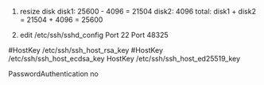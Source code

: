 1. resize disk
  disk1: 25600 - 4096 = 21504
  disk2: 4096
  total: disk1 + disk2 = 21504 + 4096 = 25600
  
2. edit  /etc/ssh/sshd_config
  Port 22
  Port 48325
  
  #HostKey /etc/ssh/ssh_host_rsa_key
  #HostKey /etc/ssh/ssh_host_ecdsa_key
  HostKey /etc/ssh/ssh_host_ed25519_key
  
  PasswordAuthentication no
  
